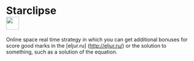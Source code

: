<h1> 
  Starclipse 
  <div><img width = "35px" height = "35px" src = "http://www.thepitchacademy.com/wp-content/uploads/2015/03/universe1.png"></div>
</h1>

Online space real time strategy in which you can get additional bonuses for score good marks in the [eljur.ru]
(http://eljur.ru/)
or the solution to something, such as a solution of the equation.
